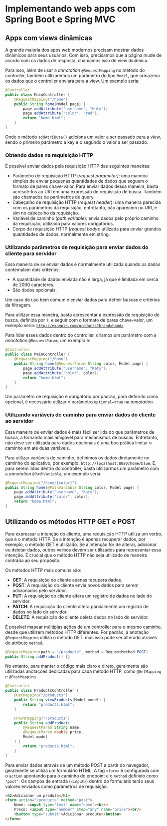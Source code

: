 # Implementando web apps com Spring Boot e Spring MVC

## Apps com views dinâmicas

A grande maioria dos apps web modernos precisam mostrar dados dinâmicos para seus usuários. Com isso, precisamos que a página mude de acordo com os dados de resposta, chamamos isso de view dinâmica.

Para isso, além de usar a *annotation* `@RequestMapping` no método do controller, também utilizaremos um parâmetro do tipo `Model`, que armazena os dados que o controller enviará para a view. Um exemplo seria:

```java
@Controller
public class MainController {
	@RequestMapping("/home")
	public String home(Model page) {
		page.addAttribute("username", "Katy");
		page.addAttribute("color", "red");
		return "home.html";
	}
}
```

Onde o método `addAtribute()` adiciona um valor a ser passado para a view, sendo o primeiro parâmetro a key e o segundo o valor a ser passado.

### Obtendo dados na requisição HTTP

É possível enviar dados pela requisição HTTP das seguintes maneiras:

- Parâmetro de requisição HTTP (*request parameter)*: uma maneira simples de enviar pequenas quantidades de dados que seguem o formato de pares chave-valor. Para enviar dados dessa maneira, basta acrescê-los ao URI em uma expressão de requisição de busca. Também são chamados de parâmetros de query.
- Cabeçalho de requisição HTTP (*request header*): uma maneira parecida com os parâmetros da requisição, entretanto, não aparecem no URI, e sim no cabeçalho da requisição.
- Variável de caminho (*path variable*): envia dados pelo próprio caminho da requisição, utilizada para valores obrigatórios.
- Corpo de requisição HTTP (*request body*): utilizada para enviar grandes quantidades de dados, normalmente em string.

### Utilizando parâmetros de requisição para enviar dados do cliente para servidor

Essa maneira de se enviar dados é normalmente utilizada quando os dados contemplam dois critérios: 

- A quantidade de dados enviada não é larga, já que é limitada em cerca de 2000 caracteres.
- São dados opcionais.

Um caso de uso bem comum é enviar dados para definir buscas e critérios de filtragem.

Para utilizar essa maneira, basta acrescentar a expressão de requisição de busca, definida por `?`, e seguir com o formato de pares chave-valor, um exemplo seria: [`http://example.com/products?brand=honda`](http://example.com/products?brand=honda).

Para lidar esses dados dentro do controller, criamos um parâmetro com a *annotation* `@RequestParam`, um exemplo é:

```java
@Controller
public class MainController {
	@RequestMapping("/home")
	public String home(@RequestParam String color, Model page) {
		page.addAttribute("username", "Katy");
		page.addAttribute("color", color);
		return "home.html";
	}
}
```

Um parâmetro de requisição é obrigatório por padrão, para defini-lo como opcional, é necessário utilizar o parâmetro `optional=true` na *annotation*.

### Utilizando variáveis de caminho para enviar dados do cliente ao servidor

Essa maneira de enviar dados é mais fácil ser lida do que parâmetros de busca, a tornando mais amigável para mecanismos de buscas. Entretanto, não deve ser utilizada para dados opcionais é uma boa prática limitar o caminho em até duas variáveis. 

Para utilizar variáveis de caminho, definimos os dados diretamente no caminho do aplicativo, por exemplo: `http://localhost:8080/home/blue`. E, para serem lidos dentro do controller, basta utilizarmos um parâmetro com a *annotation* `@PathVariable`, um exemplo seria:

```java
@RequestMapping("/home/{color}")
public String home(@PathVariable String color, Model page) {
	page.addAttribute("username", "Katy");
	page.addAttribute("color", color);
	return "home.html";
}
```

## Utilizando os métodos HTTP GET e POST

Para expressar a intenção do cliente, uma requisição HTTP utiliza um verbo, que é o método HTTP. Se a intenção é apenas recuperar dados, por exemplo, o método GET é utilizado. Se a intenção for de alterar, adicionar ou deletar dados, outros verbos devem ser utilizados para representar essa intenção. É crucial que o método HTTP não seja utilizado de maneira contrária ao seu propósito.

Os métodos HTTP mais comuns são:

- **GET**: A requisição do cliente apenas recupera dados.
- **POST**: A requisição do cliente envia novos dados para serem adicionados pelo servidor.
- **PUT**: A requisição do cliente altera um registro de dados no lado do servidor.
- **PATCH**: A requisição do cliente altera parcialmente um registro de dados no lado do servidor.
- **DELETE**: A requisição do cliente deleta dados no lado do servidor.

É possível mapear múltiplas ações de um controller para o mesmo caminho, desde que utilizem métodos HTTP diferentes. Por padrão, a anotação `@RequestMapping` utiliza o método GET, mas isso pode ser alterado através do atributo `method`. 

```java
@RequestMapping(path = "/products", method = RequestMethod.POST)
public String addProduct() {}
```

No entanto, para manter o código mais claro e direto, geralmente são utilizadas anotações dedicadas para cada método HTTP, como `@GetMapping` e `@PostMapping`.

```java
@Controller
public class ProductsController {
    @GetMapping("/products")
    public String viewProducts(Model model) {
        return "products.html";
    }

    @PostMapping("/products")
    public String addProduct(
        @RequestParam String name,
        @RequestParam double price,
        Model model
    ) {
        return "products.html";
    }
}
```

Para enviar dados através de um método POST a partir do navegador, geralmente se utiliza um formulário HTML. A tag `<form>` é configurada com o `action` apontando para o caminho do endpoint e o `method` definido como `"post"`. Os campos de entrada (`<input>`) dentro do formulário terão seus valores enviados como parâmetros de requisição.

```html
<h2>Adicionar um produto</h2>
<form action="/products" method="post">
    Nome: <input type="text" name="name"><br/>
    Preço: <input type="number" step="any" name="price"><br/>
    <button type="submit">Adicionar produto</button>
</form>
```